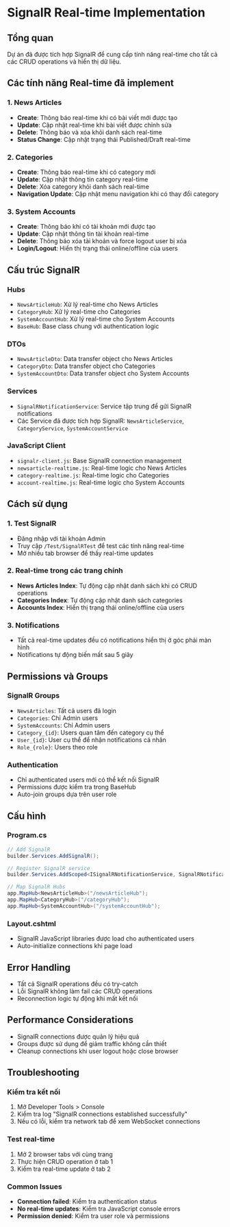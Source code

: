 # SignalR Real-time Implementation

## Tổng quan
Dự án đã được tích hợp SignalR để cung cấp tính năng real-time cho tất cả các CRUD operations và hiển thị dữ liệu.

## Các tính năng Real-time đã implement

### 1. News Articles
- **Create**: Thông báo real-time khi có bài viết mới được tạo
- **Update**: Cập nhật real-time khi bài viết được chỉnh sửa
- **Delete**: Thông báo và xóa khỏi danh sách real-time
- **Status Change**: Cập nhật trạng thái Published/Draft real-time

### 2. Categories
- **Create**: Thông báo real-time khi có category mới
- **Update**: Cập nhật thông tin category real-time
- **Delete**: Xóa category khỏi danh sách real-time
- **Navigation Update**: Cập nhật menu navigation khi có thay đổi category

### 3. System Accounts
- **Create**: Thông báo khi có tài khoản mới được tạo
- **Update**: Cập nhật thông tin tài khoản real-time
- **Delete**: Thông báo xóa tài khoản và force logout user bị xóa
- **Login/Logout**: Hiển thị trạng thái online/offline của users

## Cấu trúc SignalR

### Hubs
- `NewsArticleHub`: Xử lý real-time cho News Articles
- `CategoryHub`: Xử lý real-time cho Categories
- `SystemAccountHub`: Xử lý real-time cho System Accounts
- `BaseHub`: Base class chung với authentication logic

### DTOs
- `NewsArticleDto`: Data transfer object cho News Articles
- `CategoryDto`: Data transfer object cho Categories
- `SystemAccountDto`: Data transfer object cho System Accounts

### Services
- `SignalRNotificationService`: Service tập trung để gửi SignalR notifications
- Các Service đã được tích hợp SignalR: `NewsArticleService`, `CategoryService`, `SystemAccountService`

### JavaScript Client
- `signalr-client.js`: Base SignalR connection management
- `newsarticle-realtime.js`: Real-time logic cho News Articles
- `category-realtime.js`: Real-time logic cho Categories
- `account-realtime.js`: Real-time logic cho System Accounts

## Cách sử dụng

### 1. Test SignalR
- Đăng nhập với tài khoản Admin
- Truy cập `/Test/SignalRTest` để test các tính năng real-time
- Mở nhiều tab browser để thấy real-time updates

### 2. Real-time trong các trang chính
- **News Articles Index**: Tự động cập nhật danh sách khi có CRUD operations
- **Categories Index**: Tự động cập nhật danh sách categories
- **Accounts Index**: Hiển thị trạng thái online/offline của users

### 3. Notifications
- Tất cả real-time updates đều có notifications hiển thị ở góc phải màn hình
- Notifications tự động biến mất sau 5 giây

## Permissions và Groups

### SignalR Groups
- `NewsArticles`: Tất cả users đã login
- `Categories`: Chỉ Admin users
- `SystemAccounts`: Chỉ Admin users
- `Category_{id}`: Users quan tâm đến category cụ thể
- `User_{id}`: User cụ thể để nhận notifications cá nhân
- `Role_{role}`: Users theo role

### Authentication
- Chỉ authenticated users mới có thể kết nối SignalR
- Permissions được kiểm tra trong BaseHub
- Auto-join groups dựa trên user role

## Cấu hình

### Program.cs
```csharp
// Add SignalR
builder.Services.AddSignalR();

// Register SignalR service
builder.Services.AddScoped<ISignalRNotificationService, SignalRNotificationService>();

// Map SignalR Hubs
app.MapHub<NewsArticleHub>("/newsArticleHub");
app.MapHub<CategoryHub>("/categoryHub");
app.MapHub<SystemAccountHub>("/systemAccountHub");
```

### Layout.cshtml
- SignalR JavaScript libraries được load cho authenticated users
- Auto-initialize connections khi page load

## Error Handling
- Tất cả SignalR operations đều có try-catch
- Lỗi SignalR không làm fail các CRUD operations
- Reconnection logic tự động khi mất kết nối

## Performance Considerations
- SignalR connections được quản lý hiệu quả
- Groups được sử dụng để giảm traffic không cần thiết
- Cleanup connections khi user logout hoặc close browser

## Troubleshooting

### Kiểm tra kết nối
1. Mở Developer Tools > Console
2. Kiểm tra log "SignalR connections established successfully"
3. Nếu có lỗi, kiểm tra network tab để xem WebSocket connections

### Test real-time
1. Mở 2 browser tabs với cùng trang
2. Thực hiện CRUD operation ở tab 1
3. Kiểm tra real-time update ở tab 2

### Common Issues
- **Connection failed**: Kiểm tra authentication status
- **No real-time updates**: Kiểm tra JavaScript console errors
- **Permission denied**: Kiểm tra user role và permissions

